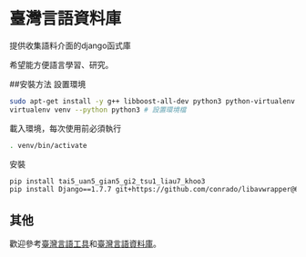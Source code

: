 # 臺灣言語資料庫

提供收集語料介面的django函式庫

希望能方便語言學習、研究。

##安裝方法
設置環境
```bash
sudo apt-get install -y g++ libboost-all-dev python3 python-virtualenv
virtualenv venv --python python3 # 設置環境檔
```
載入環境，每次使用前必須執行
```bash
. venv/bin/activate 
```
安裝
```bash
pip install tai5_uan5_gian5_gi2_tsu1_liau7_khoo3
pip install Django==1.7.7 git+https://github.com/conrado/libavwrapper@6409123ee24df823a5ee0bac7a08043e6b317721#egg=libavwrapper
```

## 其他
歡迎參考[臺灣言語工具](https://github.com/sih4sing5hong5/tai5_uan5_gian5_gi2_kang1_ku7)和[臺灣言語資料庫](https://github.com/sih4sing5hong5/tai5-uan5_gian5-gi2_phing5-thai5)。